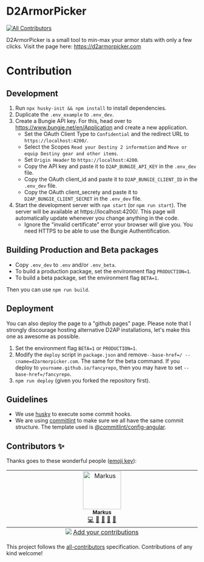 # D2ArmorPicker
<!-- ALL-CONTRIBUTORS-BADGE:START - Do not remove or modify this section -->
[![All Contributors](https://img.shields.io/badge/all_contributors-1-orange.svg?style=flat-square)](#contributors-)
<!-- ALL-CONTRIBUTORS-BADGE:END -->

D2ArmorPicker is a small tool to min-max your armor stats with only a few clicks.
Visit the page here: https://d2armorpicker.com


# Contribution

## Development
1. Run `npx husky-init && npm install` to install dependencies.
2. Duplicate the `.env_example` to `.env_dev`. 
3. Create a Bungie API key. For this, head over to https://www.bungie.net/en/Application and create a new application. 
    - Set the OAuth Client Type to `Confidential` and the redirect URL to `https://localhost:4200/`. 
    - Select the Scopes `Read your Destiny 2 information` and `Move or equip Destiny gear and other items`.
    - Set `Origin Header` to `https://localhost:4200`.
    - Copy the API key and paste it to `D2AP_BUNGIE_API_KEY` in the `.env_dev` file.
    - Copy the OAuth client_id and paste it to `D2AP_BUNGIE_CLIENT_ID` in the `.env_dev` file.
    - Copy the OAuth client_secrety and paste it to `D2AP_BUNGIE_CLIENT_SECRET` in the `.env_dev` file.
4. Start the development server with `npm start` (or `npm run start`). The server will be available at https://localhost:4200/. This page will automatically update whenever you change anything in the code. 
    - Ignore the "invalid certificate" error your browser will give you. You need HTTPS to be able to use the Bungie Authentification.

## Building Production and Beta packages
- Copy `.env_dev` to `.env` and/or `.env_beta`.
- To build a production package, set the environment flag `PRODUCTION=1`.
- To build a beta package, set the environment flag `BETA=1`.

Then you can use `npm run build`.

## Deployment
You can also deploy the page to a "github pages" page. Please note that I strongly discourage hosting alternative D2AP installations, let's make this one as awesome as possible.

1. Set the environment flag `BETA=1` or `PRODUCTION=1`.
1. Modify the  `deploy` script in `package.json` and remove`--base-href=/ --cname=d2armorpicker.com`. The same for the beta command. If you deploy to `yourname.github.io/fancyrepo`, then you may have to set `--base-href=/fancyrepo`.
2. `npm run deploy` (given you forked the repository first).

## Guidelines
- We use [husky](https://github.com/typicode/husky) to execute some commit hooks.
- We are using [commitlint](https://github.com/conventional-changelog/commitlint) to make sure we all have the same commit structure. The template used is [@commitlint/config-angular](https://github.com/conventional-changelog/commitlint/tree/master/@commitlint/config-angular).

## Contributors ✨

Thanks goes to these wonderful people ([emoji key](https://allcontributors.org/docs/en/emoji-key)):

<!-- ALL-CONTRIBUTORS-LIST:START - Do not remove or modify this section -->
<!-- prettier-ignore-start -->
<!-- markdownlint-disable -->
<table>
  <tbody>
    <tr>
      <td align="center" valign="top" width="14.28%"><a href="https://github.com/Mijago"><img src="https://avatars.githubusercontent.com/u/3903469?v=4?s=100" width="100px;" alt="Markus"/><br /><sub><b>Markus</b></sub></a><br /><a href="https://github.com/Mijago/D2ArmorPicker/commits?author=Mijago" title="Code">💻</a> <a href="https://github.com/Mijago/D2ArmorPicker/commits?author=Mijago" title="Documentation">📖</a> <a href="#maintenance-Mijago" title="Maintenance">🚧</a> <a href="#projectManagement-Mijago" title="Project Management">📆</a> <a href="https://github.com/Mijago/D2ArmorPicker/pulls?q=is%3Apr+reviewed-by%3AMijago" title="Reviewed Pull Requests">👀</a></td>
    </tr>
  </tbody>
  <tfoot>
    <tr>
      <td align="center" size="13px" colspan="7">
        <img src="https://raw.githubusercontent.com/all-contributors/all-contributors-cli/1b8533af435da9854653492b1327a23a4dbd0a10/assets/logo-small.svg">
          <a href="https://all-contributors.js.org/docs/en/bot/usage">Add your contributions</a>
        </img>
      </td>
    </tr>
  </tfoot>
</table>

<!-- markdownlint-restore -->
<!-- prettier-ignore-end -->

<!-- ALL-CONTRIBUTORS-LIST:END -->

This project follows the [all-contributors](https://github.com/all-contributors/all-contributors) specification. Contributions of any kind welcome!